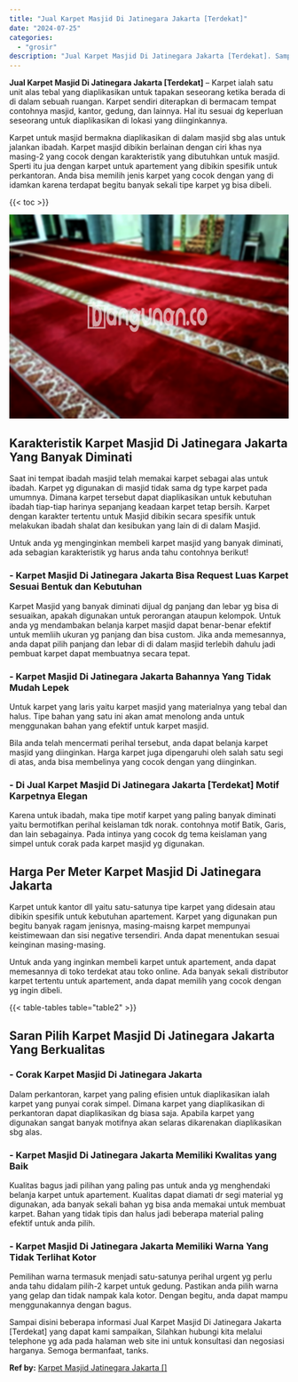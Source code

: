 ```yaml
---
title: "Jual Karpet Masjid Di Jatinegara Jakarta [Terdekat]"
date: "2024-07-25"
categories: 
  - "grosir"
description: "Jual Karpet Masjid Di Jatinegara Jakarta [Terdekat]. Sampai disini beberapa informasi Jual Karpet Masjid Di Jatinegara Jakarta [Terdekat] yang dapat kami s..."
---
```


**Jual Karpet Masjid Di Jatinegara Jakarta \[Terdekat\]** – Karpet ialah satu unit alas tebal yang diaplikasikan untuk tapakan seseorang ketika berada di di dalam sebuah ruangan. Karpet sendiri diterapkan di bermacam tempat contohnya masjid, kantor, gedung, dan lainnya. Hal itu sesuai dg keperluan seseorang untuk diaplikasikan di lokasi yang diinginkannya.

Karpet untuk masjid bermakna diaplikasikan di dalam masjid sbg alas untuk jalankan ibadah. Karpet masjid dibikin berlainan dengan ciri khas nya masing-2 yang cocok dengan karakteristik yang dibutuhkan untuk masjid. Sperti itu jua dengan karpet untuk apartement yang dibikin spesifik untuk perkantoran. Anda bisa memilih jenis karpet yang cocok dengan yang di idamkan karena terdapat begitu banyak sekali tipe karpet yg bisa dibeli.

{{< toc >}}

![Jual Karpet Masjid Di Jatinegara Jakarta [Terdekat]](/images/grosir-karpet-murah-42.png)

## Karakteristik Karpet Masjid Di Jatinegara Jakarta Yang Banyak Diminati

Saat ini tempat ibadah masjid telah memakai karpet sebagai alas untuk ibadah. Karpet yg digunakan di masjid tidak sama dg type karpet pada umumnya. Dimana karpet tersebut dapat diaplikasikan untuk kebutuhan ibadah tiap-tiap harinya sepanjang keadaan karpet tetap bersih. Karpet dengan karakter tertentu untuk Masjid dibikin secara spesifik untuk melakukan ibadah shalat dan kesibukan yang lain di di dalam Masjid.

Untuk anda yg menginginkan membeli karpet masjid yang banyak diminati, ada sebagian karakteristik yg harus anda tahu contohnya berikut!

### \- Karpet Masjid Di Jatinegara Jakarta Bisa Request Luas Karpet Sesuai Bentuk dan Kebutuhan

Karpet Masjid yang banyak diminati dijual dg panjang dan lebar yg bisa di sesuaikan, apakah digunakan untuk perorangan ataupun kelompok. Untuk anda yg mendambakan belanja karpet masjid dapat benar-benar efektif untuk memliih ukuran yg panjang dan bisa custom. Jika anda memesannya, anda dapat pilih panjang dan lebar di di dalam masjid terlebih dahulu jadi pembuat karpet dapat membuatnya secara tepat.

### \- Karpet Masjid Di Jatinegara Jakarta Bahannya Yang Tidak Mudah Lepek

Untuk karpet yang laris yaitu karpet masjid yang materialnya yang tebal dan halus. Tipe bahan yang satu ini akan amat menolong anda untuk menggunakan bahan yang efektif untuk karpet masjid.

Bila anda telah mencermati perihal tersebut, anda dapat belanja karpet masjid yang diinginkan. Harga karpet juga dipengaruhi oleh salah satu segi di atas, anda bisa membelinya yang cocok dengan yang diinginkan.

### \- Di Jual Karpet Masjid Di Jatinegara Jakarta \[Terdekat\] Motif Karpetnya Elegan

Karena untuk ibadah, maka tipe motif karpet yang paling banyak diminati yaitu bermotifkan perihal keislaman tdk norak. contohnya motif Batik, Garis, dan lain sebagainya. Pada intinya yang cocok dg tema keislaman yang simpel untuk corak pada karpet masjid yg digunakan.

## Harga Per Meter Karpet Masjid Di Jatinegara Jakarta

Karpet untuk kantor dll yaitu satu-satunya tipe karpet yang didesain atau dibikin spesifik untuk kebutuhan apartement. Karpet yang digunakan pun begitu banyak ragam jenisnya, masing-maisng karpet mempunyai keistimewaan dan sisi negative tersendiri. Anda dapat menentukan sesuai keinginan masing-masing.

Untuk anda yang inginkan membeli karpet untuk apartement, anda dapat memesannya di toko terdekat atau toko online. Ada banyak sekali distributor karpet tertentu untuk apartement, anda dapat memilih yang cocok dengan yg ingin dibeli.

{{< table-tables table="table2" >}}

## Saran Pilih Karpet Masjid Di Jatinegara Jakarta Yang Berkualitas

### \- Corak Karpet Masjid Di Jatinegara Jakarta

Dalam perkantoran, karpet yang paling efisien untuk diaplikasikan ialah karpet yang punyai corak simpel. Dimana karpet yang diaplikasikan di perkantoran dapat diaplikasikan dg biasa saja. Apabila karpet yang digunakan sangat banyak motifnya akan selaras dikarenakan diaplikasikan sbg alas.

### \- Karpet Masjid Di Jatinegara Jakarta Memiliki Kwalitas yang Baik

Kualitas bagus jadi pilihan yang paling pas untuk anda yg menghendaki belanja karpet untuk apartement. Kualitas dapat diamati dr segi material yg digunakan, ada banyak sekali bahan yg bisa anda memakai untuk membuat karpet. Bahan yang tidak tipis dan halus jadi beberapa material paling efektif untuk anda pilih.

### \- Karpet Masjid Di Jatinegara Jakarta Memiliki Warna Yang Tidak Terlihat Kotor

Pemilihan warna termasuk menjadi satu-satunya perihal urgent yg perlu anda tahu didalam pilih-2 karpet untuk gedung. Pastikan anda pilih warna yang gelap dan tidak nampak kala kotor. Dengan begitu, anda dapat mampu menggunakannya dengan bagus.

Sampai disini beberapa informasi Jual Karpet Masjid Di Jatinegara Jakarta \[Terdekat\] yang dapat kami sampaikan, Silahkan hubungi kita melalui telephone yg ada pada halaman web site ini untuk konsultasi dan negosiasi harganya. Semoga bermanfaat, tanks.

**Ref by:**  [Karpet Masjid Jatinegara Jakarta []](https://id.wikipedia.org/wiki/Karpet)
